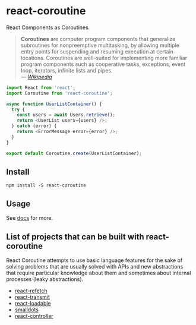 # react-coroutine

React Components as Coroutines.

> **Coroutines** are computer program components that generalize subroutines for nonpreemptive multitasking, by allowing multiple entry points for suspending and resuming execution at certain locations. Coroutines are well-suited for implementing more familiar program components such as cooperative tasks, exceptions, event loop, iterators, infinite lists and pipes.  
> — _[Wikipedia](https://en.wikipedia.org/wiki/Coroutine)_

```javascript
import React from 'react';
import Coroutine from 'react-coroutine';

async function UserListContainer() {
  try {
    const users = await Users.retrieve();
    return <UserList users={users} />;
  } catch (error) {
    return <ErrorMessage error={error} />;
  }
}

export default Coroutine.create(UserListContainer);
```

## Install

    npm install -S react-coroutine

## Usage

See [docs](./docs/) for more.

## List of projects that can be built with react-coroutine

React Coroutine attempts to use basic language features for the sake of solving problems that are usually solved with APIs and new abstractions that require particular knowledge about them and sometimes about internal processes (leaky abstractions).

 * [react-refetch](https://github.com/heroku/react-refetch)
 * [react-transmit](https://github.com/RickWong/react-transmit)
 * [react-loadable](https://github.com/thejameskyle/react-loadable)
 * [smalldots](https://github.com/smalldots/smalldots)
 * [react-controller](https://github.com/bradestey/react-controller)
